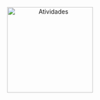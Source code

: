 <div align="center">
    <img height="200" src="https://raw.githubusercontent.com/Nycolazs/atividades/main/media/img/logo svg.svg" alt="Atividades">
</div>
